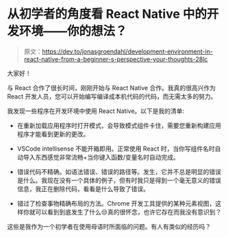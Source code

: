 # 从初学者的角度看 React Native 中的开发环境——你的想法？

> 原文：<https://dev.to/jonasgroendahl/development-environment-in-react-native-from-a-beginner-s-perspective-your-thoughts-28lc>

大家好！

与 React 合作了很长时间，刚刚开始与 React Native 合作。我真的很高兴作为 React 开发人员，您可以开始编写编译成本机代码的代码，而无需太多的努力。

我发现一些程序在开发环境中使用 React Native。以下是我的清单:

*   在重新加载应用程序时打开模式，会导致模式组件卡住，需要您重新构建应用程序才能看到更新的更改。

*   VSCode intellisense 不能开箱即用。正常使用 React 时，当你写组件名时自动导入东西感觉非常流畅+当你键入函数/变量名时自动完成。

*   错误代码不精确。如语法错误、错误的路径等。发生，它并不总是明显的错误是什么。我现在没有一个具体的例子，但有时我只是得到一个毫无意义的错误信息，我正在删除代码，看看是什么导致了错误。

*   错过了检查事物精确布局的方法。Chrome 开发工具提供的某种元素视图，这样你就可以看到到底发生了什么😒真的很怀念，也许它存在而我没有意识到？

这些是我作为一个初学者在使用母语时所面临的问题。有人有类似的经历吗？